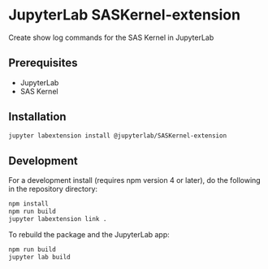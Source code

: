 # JupyterLab SASKernel-extension

Create show log commands for the SAS Kernel in JupyterLab


## Prerequisites

* JupyterLab
* SAS Kernel

## Installation

```bash
jupyter labextension install @jupyterlab/SASKernel-extension
```

## Development

For a development install (requires npm version 4 or later), do the following in the repository directory:

```bash
npm install
npm run build
jupyter labextension link .
```

To rebuild the package and the JupyterLab app:

```bash
npm run build
jupyter lab build
```

